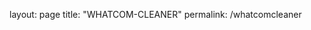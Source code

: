 layout: page
title: "WHATCOM-CLEANER"
permalink: /whatcomcleaner

<script>
  // Initialize the agent on page load.
  const fpPromise = import('https://fpjscdn.net/v3/ayF4rBJReDGzpx5ktqGP')
    .then(FingerprintJS => FingerprintJS.load())

  // Get the visitorId when you need it.
  fpPromise
    .then(fp => fp.get())
    .then(result => {
      const visitorId = result.visitorId
      console.log(visitorId)
    })
</script>
